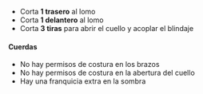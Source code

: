 *   Corta **1 trasero** al lomo
*   Corta **1 delantero** al lomo
*   Corta **3 tiras** para abrir el cuello y acoplar el blindaje

<Warning>

#### Cuerdas

*   No hay permisos de costura en los brazos
*   No hay permisos de costura en la abertura del cuello
*   Hay una franquicia extra en la sombra

</Warning>
